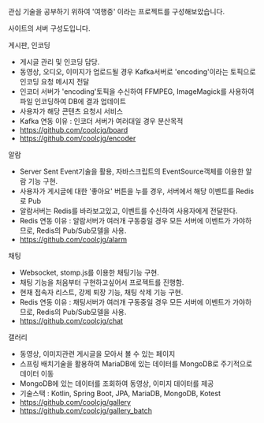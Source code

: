 관심 기술을 공부하기 위하여 '여행중' 이라는 프로젝트를 구성해보았습니다.

사이트의 서버 구성도입니다.

게시판, 인코딩
- 게시글 관리 및 인코딩 담당.
- 동영상, 오디오, 이미지가 업로드될 경우 Kafka서버로 'encoding'이라는 토픽으로 인코딩 요청 메시지 전달
- 인코더 서버가 'encoding'토픽을 수신하여 FFMPEG, ImageMagick를 사용하여 파일 인코딩하여 DB에 결과 업데이트
- 사용자가 해당 콘텐츠 요청시 서비스
- Kafka 연동 이유 : 인코더 서버가 여러대일 경우 분산목적
- https://github.com/coolcjg/board
- https://github.com/coolcjg/encoder

알람
- Server Sent Event기술을 활용, 자바스크립트의 EventSource객체를 이용한 알람 기능 구현.
- 사용자가 게시글에 대한 '좋아요' 버튼을 누를 경우, 서버에서 해당 이벤트를 Redis로 Pub
- 알람서버는 Redis를 바라보고있고, 이벤트를 수신하여 사용자에게 전달한다.
- Redis 연동 이유 : 알람서버가 여러개 구동중일 경우 모든 서버에 이벤트가 가야하므로, Redis의 Pub/Sub모델을 사용.
- https://github.com/coolcjg/alarm

채팅
- Websocket, stomp.js를 이용한 채팅기능 구현.
- 채팅 기능을 처음부터 구현하고싶어서 프로젝트를 진행함.
- 현재 접속자 리스트, 강제 퇴장 기능, 채팅 삭제 기능 구현.
- Redis 연동 이유 : 채팅서버가 여러개 구동중일 경우 모든 서버에 이벤트가 가야하므로, Redis의 Pub/Sub모델을 사용.
- https://github.com/coolcjg/chat

갤러리
- 동영상, 이미지관련 게시글을 모아서 볼 수 있는 페이지
- 스프링 배치기술을 활용하여 MariaDB에 있는 데이터를 MongoDB로 주기적으로 데이터 이동
- MongoDB에 있는 데이터를 조회하여 동영상, 이미지 데이터를 제공
- 기술스택 : Kotlin, Spring Boot, JPA, MariaDB, MongoDB, Kotest
- https://github.com/coolcjg/gallery
- https://github.com/coolcjg/gallery_batch 
